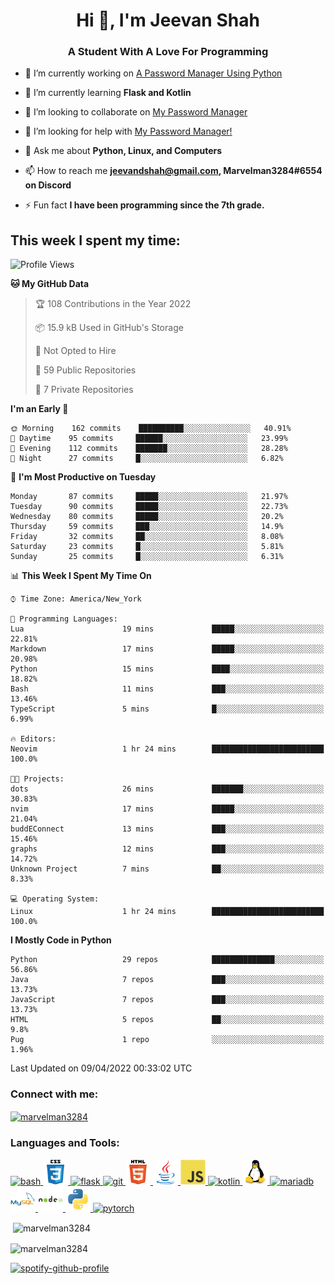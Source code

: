 <h1 align="center">Hi 👋, I'm Jeevan Shah</h1>
<h3 align="center">A Student With A Love For Programming</h3>

- 🔭 I’m currently working on [A Password Manager Using Python](https://github.com/marvelman3284/Python-Password-Manager)

- 🌱 I’m currently learning **Flask and Kotlin**

- 👯 I’m looking to collaborate on [My Password Manager](https://github.com/marvelman3284/Python-Password-Manager)

- 🤝 I’m looking for help with [My Password Manager!](https://github.com/marvelman3284/Python-Password-Manager)

- 💬 Ask me about **Python, Linux, and Computers**

- 📫 How to reach me **jeevandshah@gmail.com, Marvelman3284#6554 on Discord**

- ⚡ Fun fact **I have been programming since the 7th grade.**

## This week I spent my time:

<!--START_SECTION:waka-->
![Profile Views](http://img.shields.io/badge/Profile%20Views-0-blue)

**🐱 My GitHub Data** 

> 🏆 108 Contributions in the Year 2022
 > 
> 📦 15.9 kB Used in GitHub's Storage 
 > 
> 🚫 Not Opted to Hire
 > 
> 📜 59 Public Repositories 
 > 
> 🔑 7 Private Repositories  
 > 
**I'm an Early 🐤** 

```text
🌞 Morning    162 commits    ██████████░░░░░░░░░░░░░░░   40.91% 
🌆 Daytime    95 commits     ██████░░░░░░░░░░░░░░░░░░░   23.99% 
🌃 Evening    112 commits    ███████░░░░░░░░░░░░░░░░░░   28.28% 
🌙 Night      27 commits     █░░░░░░░░░░░░░░░░░░░░░░░░   6.82%

```
📅 **I'm Most Productive on Tuesday** 

```text
Monday       87 commits     █████░░░░░░░░░░░░░░░░░░░░   21.97% 
Tuesday      90 commits     █████░░░░░░░░░░░░░░░░░░░░   22.73% 
Wednesday    80 commits     █████░░░░░░░░░░░░░░░░░░░░   20.2% 
Thursday     59 commits     ███░░░░░░░░░░░░░░░░░░░░░░   14.9% 
Friday       32 commits     ██░░░░░░░░░░░░░░░░░░░░░░░   8.08% 
Saturday     23 commits     █░░░░░░░░░░░░░░░░░░░░░░░░   5.81% 
Sunday       25 commits     █░░░░░░░░░░░░░░░░░░░░░░░░   6.31%

```


📊 **This Week I Spent My Time On** 

```text
⌚︎ Time Zone: America/New_York

💬 Programming Languages: 
Lua                      19 mins             █████░░░░░░░░░░░░░░░░░░░░   22.81% 
Markdown                 17 mins             █████░░░░░░░░░░░░░░░░░░░░   20.98% 
Python                   15 mins             ████░░░░░░░░░░░░░░░░░░░░░   18.82% 
Bash                     11 mins             ███░░░░░░░░░░░░░░░░░░░░░░   13.46% 
TypeScript               5 mins              █░░░░░░░░░░░░░░░░░░░░░░░░   6.99%

🔥 Editors: 
Neovim                   1 hr 24 mins        █████████████████████████   100.0%

🐱‍💻 Projects: 
dots                     26 mins             ███████░░░░░░░░░░░░░░░░░░   30.83% 
nvim                     17 mins             █████░░░░░░░░░░░░░░░░░░░░   21.04% 
buddEConnect             13 mins             ███░░░░░░░░░░░░░░░░░░░░░░   15.46% 
graphs                   12 mins             ███░░░░░░░░░░░░░░░░░░░░░░   14.72% 
Unknown Project          7 mins              ██░░░░░░░░░░░░░░░░░░░░░░░   8.33%

💻 Operating System: 
Linux                    1 hr 24 mins        █████████████████████████   100.0%

```

**I Mostly Code in Python** 

```text
Python                   29 repos            ██████████████░░░░░░░░░░░   56.86% 
Java                     7 repos             ███░░░░░░░░░░░░░░░░░░░░░░   13.73% 
JavaScript               7 repos             ███░░░░░░░░░░░░░░░░░░░░░░   13.73% 
HTML                     5 repos             ██░░░░░░░░░░░░░░░░░░░░░░░   9.8% 
Pug                      1 repo              ░░░░░░░░░░░░░░░░░░░░░░░░░   1.96%

```



 Last Updated on 09/04/2022 00:33:02 UTC
<!--END_SECTION:waka-->

<h3 align="left">Connect with me:</h3>
<p align="left">
<a href="https://twitter.com/marvelman3284" target="blank"><img align="center" src="https://cdn.jsdelivr.net/npm/simple-icons@3.0.1/icons/twitter.svg" alt="marvelman3284" height="30" width="40" /></a>
</p>

<h3 align="left">Languages and Tools:</h3>
<p align="left"> <a href="https://www.gnu.org/software/bash/" target="_blank"> <img src="https://www.vectorlogo.zone/logos/gnu_bash/gnu_bash-icon.svg" alt="bash" width="40" height="40"/> </a> <a href="https://www.w3schools.com/css/" target="_blank"> <img src="https://raw.githubusercontent.com/devicons/devicon/master/icons/css3/css3-original-wordmark.svg" alt="css3" width="40" height="40"/> </a> <a href="https://flask.palletsprojects.com/" target="_blank"> <img src="https://www.vectorlogo.zone/logos/pocoo_flask/pocoo_flask-icon.svg" alt="flask" width="40" height="40"/> </a> <a href="https://git-scm.com/" target="_blank"> <img src="https://www.vectorlogo.zone/logos/git-scm/git-scm-icon.svg" alt="git" width="40" height="40"/> </a> <a href="https://www.w3.org/html/" target="_blank"> <img src="https://raw.githubusercontent.com/devicons/devicon/master/icons/html5/html5-original-wordmark.svg" alt="html5" width="40" height="40"/> </a> <a href="https://www.java.com" target="_blank"> <img src="https://raw.githubusercontent.com/devicons/devicon/master/icons/java/java-original.svg" alt="java" width="40" height="40"/> </a> <a href="https://developer.mozilla.org/en-US/docs/Web/JavaScript" target="_blank"> <img src="https://raw.githubusercontent.com/devicons/devicon/master/icons/javascript/javascript-original.svg" alt="javascript" width="40" height="40"/> </a> <a href="https://kotlinlang.org" target="_blank"> <img src="https://www.vectorlogo.zone/logos/kotlinlang/kotlinlang-icon.svg" alt="kotlin" width="40" height="40"/> </a> <a href="https://www.linux.org/" target="_blank"> <img src="https://raw.githubusercontent.com/devicons/devicon/master/icons/linux/linux-original.svg" alt="linux" width="40" height="40"/> </a> <a href="https://mariadb.org/" target="_blank"> <img src="https://www.vectorlogo.zone/logos/mariadb/mariadb-icon.svg" alt="mariadb" width="40" height="40"/> </a> <a href="https://www.mysql.com/" target="_blank"> <img src="https://raw.githubusercontent.com/devicons/devicon/master/icons/mysql/mysql-original-wordmark.svg" alt="mysql" width="40" height="40"/> </a> <a href="https://nodejs.org" target="_blank"> <img src="https://raw.githubusercontent.com/devicons/devicon/master/icons/nodejs/nodejs-original-wordmark.svg" alt="nodejs" width="40" height="40"/> </a> <a href="https://www.python.org" target="_blank"> <img src="https://raw.githubusercontent.com/devicons/devicon/master/icons/python/python-original.svg" alt="python" width="40" height="40"/> </a> <a href="https://pytorch.org/" target="_blank"> <img src="https://www.vectorlogo.zone/logos/pytorch/pytorch-icon.svg" alt="pytorch" width="40" height="40"/> </a> </p>


<p>&nbsp;<img align="center" src="https://github-readme-stats.vercel.app/api?username=marvelman3284&show_icons=true&locale=en&theme=blue-green" alt="marvelman3284" /></p>

<p><img align="center" src="https://github-readme-streak-stats.herokuapp.com/?user=marvelman3284&theme=blue-green" alt="marvelman3284" /></p>


[![spotify-github-profile](https://spotify-github-profile.vercel.app/api/view?uid=lp0lvf5zzesrwq2hdzmfnkjsq&cover_image=true&theme=default)](https://github.com/kittinan/spotify-github-profile)
